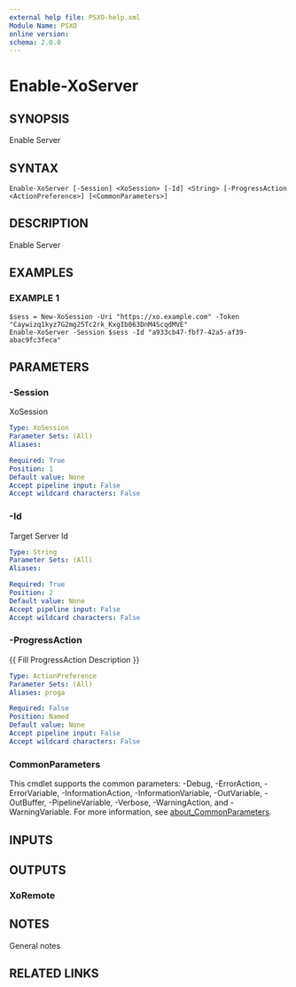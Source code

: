 ```yaml
---
external help file: PSXO-help.xml
Module Name: PSXO
online version:
schema: 2.0.0
---
```


# Enable-XoServer

## SYNOPSIS
Enable Server

## SYNTAX

```
Enable-XoServer [-Session] <XoSession> [-Id] <String> [-ProgressAction <ActionPreference>] [<CommonParameters>]
```

## DESCRIPTION
Enable Server

## EXAMPLES

### EXAMPLE 1
```
$sess = New-XoSession -Uri "https://xo.example.com" -Token "Caywizq1kyz7G2mg25Tc2rk_KxgIb063DnM4ScqdMVE"
Enable-XoServer -Session $sess -Id "a933cb47-fbf7-42a5-af39-abac9fc3feca"
```

## PARAMETERS

### -Session
XoSession

```yaml
Type: XoSession
Parameter Sets: (All)
Aliases:

Required: True
Position: 1
Default value: None
Accept pipeline input: False
Accept wildcard characters: False
```

### -Id
Target Server Id

```yaml
Type: String
Parameter Sets: (All)
Aliases:

Required: True
Position: 2
Default value: None
Accept pipeline input: False
Accept wildcard characters: False
```

### -ProgressAction
{{ Fill ProgressAction Description }}

```yaml
Type: ActionPreference
Parameter Sets: (All)
Aliases: proga

Required: False
Position: Named
Default value: None
Accept pipeline input: False
Accept wildcard characters: False
```

### CommonParameters
This cmdlet supports the common parameters: -Debug, -ErrorAction, -ErrorVariable, -InformationAction, -InformationVariable, -OutVariable, -OutBuffer, -PipelineVariable, -Verbose, -WarningAction, and -WarningVariable. For more information, see [about_CommonParameters](http://go.microsoft.com/fwlink/?LinkID=113216).

## INPUTS

## OUTPUTS

### XoRemote
## NOTES
General notes

## RELATED LINKS
